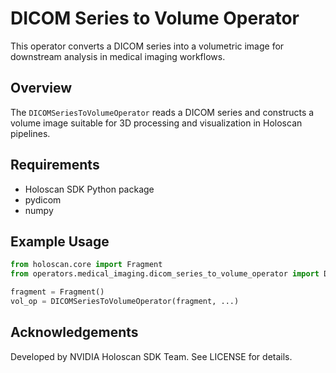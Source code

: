 # DICOM Series to Volume Operator

This operator converts a DICOM series into a volumetric image for downstream analysis in medical imaging workflows.

## Overview

The `DICOMSeriesToVolumeOperator` reads a DICOM series and constructs a volume image suitable for 3D processing and visualization in Holoscan pipelines.

## Requirements

- Holoscan SDK Python package
- pydicom
- numpy

## Example Usage

```python
from holoscan.core import Fragment
from operators.medical_imaging.dicom_series_to_volume_operator import DICOMSeriesToVolumeOperator

fragment = Fragment()
vol_op = DICOMSeriesToVolumeOperator(fragment, ...)
```

## Acknowledgements

Developed by NVIDIA Holoscan SDK Team. See LICENSE for details.
